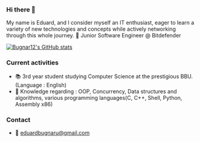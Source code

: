 ### Hi there 👋

My name is Eduard, and I consider myself an IT enthusiast, eager to learn a variety of new technologies and concepts while actively networking through this whole journey. 
:office: Junior Software Engineer @ Bitdefender

[![Bugnar12's GitHub stats](https://github-readme-stats.vercel.app/api?username=Bugnar12)](https://github.com/Bugnar12/github-readme-stats)

### Current activities

- :books: 3rd year student studying Computer Science at the prestigious BBU. (Language : English)
- :floppy_disk: Knowledge regarding : OOP, Concurrency, Data structures and algorithms, various programming languages(C, C++, Shell, Python, Assembly x86)

### Contact
- :email: eduardbugnaru@gmail.com
  
